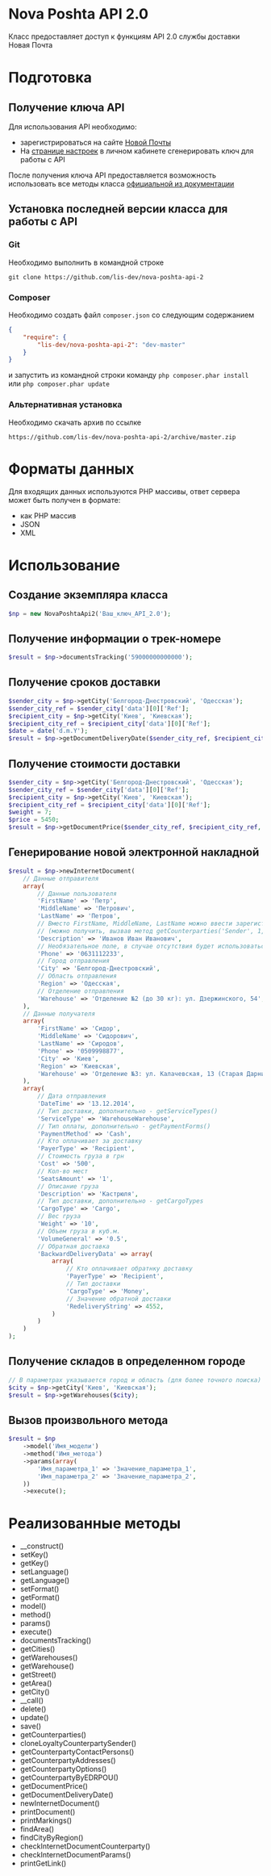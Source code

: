 # Nova Poshta API 2.0
Класс предоставляет доступ к функциям API 2.0 службы доставки Новая Почта

# Подготовка
## Получение ключа API
Для использования API необходимо: 
* зарегистрироваться на сайте [Новой Почты](http://novaposhta.ua)
* На [странице настроек](https://my.novaposhta.ua/settings/index#apikeys) в личном кабинете сгенерировать ключ для работы с API 

После получения ключа API предоставляется возможность использовать все методы класса [официальной из документации](https://my.novaposhta.ua/data/API2-200215-1622-28.pdf)

## Установка последней версии класса для работы с API
### Git
Необходимо выполнить в командной строке
```git
git clone https://github.com/lis-dev/nova-poshta-api-2
```
### Composer
Необходимо создать файл ``composer.json`` со следующим содержанием  
```json
{
    "require": {
        "lis-dev/nova-poshta-api-2": "dev-master"
    }
}
```
и запустить из командной строки команду ``php composer.phar install`` или ``php composer.phar update``
### Альтернативная установка
Необходимо скачать архив по ссылке
```
https://github.com/lis-dev/nova-poshta-api-2/archive/master.zip
```
# Форматы данных
Для входящих данных используются PHP массивы, ответ сервера может быть получен в формате:
* как PHP массив
* JSON
* XML

# Использование 
## Создание экземпляра класса
```php
$np = new NovaPoshtaApi2('Ваш_ключ_API_2.0');
```
## Получение информации о трек-номере
```php
$result = $np->documentsTracking('59000000000000');
```
## Получение сроков доставки
```php
$sender_city = $np->getCity('Белгород-Днестровский', 'Одесская');
$sender_city_ref = $sender_city['data'][0]['Ref'];
$recipient_city = $np->getCity('Киев', 'Киевская');
$recipient_city_ref = $recipient_city['data'][0]['Ref'];
$date = date('d.m.Y');
$result = $np->getDocumentDeliveryDate($sender_city_ref, $recipient_city_ref, 'WarehouseWarehouse', $date);	
```
## Получение стоимости доставки
```php
$sender_city = $np->getCity('Белгород-Днестровский', 'Одесская');
$sender_city_ref = $sender_city['data'][0]['Ref'];
$recipient_city = $np->getCity('Киев', 'Киевская');
$recipient_city_ref = $recipient_city['data'][0]['Ref'];
$weight = 7;
$price = 5450;
$result = $np->getDocumentPrice($sender_city_ref, $recipient_city_ref, 'WarehouseWarehouse', $weight, $price);

```
## Генерирование новой электронной накладной
```php
$result = $np->newInternetDocument(
	// Данные отправителя
	array(
		// Данные пользователя
		'FirstName' => 'Петр',
		'MiddleName' => 'Петрович',
		'LastName' => 'Петров',
		// Вместо FirstName, MiddleName, LastName можно ввести зарегистрированные ФИО отправителя или название фирмы для юрлиц
		// (можно получить, вызвав метод getCounterparties('Sender', 1, '', ''))
		'Description' => 'Иванов Иван Иванович',
		// Необязательное поле, в случае отсутствия будет использоваться из данных контакта
		'Phone' => '0631112233',
		// Город отправления
		'City' => 'Белгород-Днестровский',
		// Область отправления
		'Region' => 'Одесская',
		// Отделение отправления
		'Warehouse' => 'Отделение №2 (до 30 кг): ул. Дзержинского, 54',
	),
	// Данные получателя
	array(
		'FirstName' => 'Сидор',
		'MiddleName' => 'Сидорович',
		'LastName' => 'Сиродов',
		'Phone' => '0509998877',
		'City' => 'Киев',
		'Region' => 'Киевская',
		'Warehouse' => 'Отделение №3: ул. Калачевская, 13 (Старая Дарница)',
	),
	array(
		// Дата отправления
		'DateTime' => '13.12.2014',
		// Тип доставки, дополнительно - getServiceTypes()
		'ServiceType' => 'WarehouseWarehouse',
		// Тип оплаты, дополнительно - getPaymentForms()
		'PaymentMethod' => 'Cash',
		// Кто оплачивает за доставку
		'PayerType' => 'Recipient',
		// Стоимость груза в грн
		'Cost' => '500',
		// Кол-во мест
		'SeatsAmount' => '1',
		// Описание груза
		'Description' => 'Кастрюля',
		// Тип доставки, дополнительно - getCargoTypes
		'CargoType' => 'Cargo',
		// Вес груза
		'Weight' => '10',
		// Объем груза в куб.м.
		'VolumeGeneral' => '0.5',
		// Обратная доставка
		'BackwardDeliveryData' => array(
			array(
				// Кто оплачивает обратнку доставку
				'PayerType' => 'Recipient',
				// Тип доставки
				'CargoType' => 'Money',
				// Значение обратной доставки
	 			'RedeliveryString' => 4552,
 			)
		)
	)
);
```
## Получение складов в определенном городе
```php
// В параметрах указывается город и область (для более точного поиска)
$city = $np->getCity('Киев', 'Киевская');
$result = $np->getWarehouses($city);
```
## Вызов произвольного метода
```php
$result = $np
	->model('Имя_модели')
	->method('Имя_метода')
	->params(array(
		'Имя_параметра_1' => 'Значение_параметра_1',
		'Имя_параметра_2' => 'Значение_параметра_2',
	))
	->execute();
```
# Реализованные методы
* __construct()
* setKey()
* getKey()
* setLanguage()
* getLanguage()
* setFormat()
* getFormat()
* model()
* method()
* params()
* execute()
* documentsTracking()
* getCities()
* getWarehouses()
* getWarehouse()
* getStreet()
* getArea()
* getCity()
* __call()
* delete()
* update()
* save()
* getCounterparties()
* cloneLoyaltyCounterpartySender()
* getCounterpartyContactPersons()
* getCounterpartyAddresses()
* getCounterpartyOptions()
* getCounterpartyByEDRPOU()
* getDocumentPrice()
* getDocumentDeliveryDate()
* newInternetDocument()
* printDocument()
* printMarkings()
* findArea()
* findCityByRegion()
* checkInternetDocumentCounterparty()
* checkInternetDocumentParams()
* printGetLink()